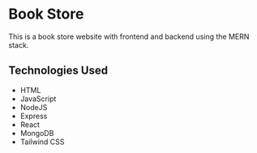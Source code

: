 # Book Store

This is a book store website with frontend and backend using the MERN stack.

## Technologies Used

- HTML
- JavaScript
- NodeJS
- Express
- React
- MongoDB
- Tailwind CSS 
